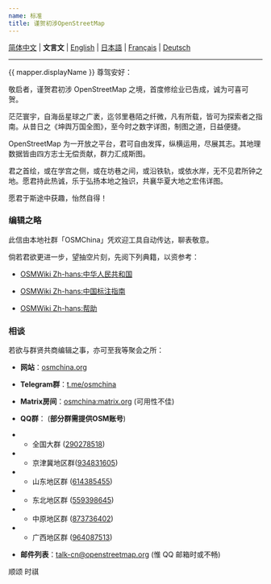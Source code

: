 ```yaml
---
name: 标准
title: 谨贺初涉OpenStreetMap
---
```


[简体中文](https://osmchina.org/pages/welcome/default/zh-Hans.html) | **文言文** | [English](https://osmchina.org/pages/welcome/default/en.html) | [日本語](https://osmchina.org/pages/welcome/default/ja.html) | [Français](https://osmchina.org/pages/welcome/default/fr.html) | [Deutsch](https://osmchina.org/pages/welcome/default/de.html)

<hr/>

{{ mapper.displayName }} 尊驾安好：

敬启者，谨贺君初涉 OpenStreetMap 之境，首度修绘业已告成，诚为可喜可贺。

茫茫寰宇，自海岳星球之广袤，迄邻里巷陌之纤微，凡有所载，皆可为探索者之指南。从昔日之《坤舆万国全图》，至今时之数字详图，制图之道，日益便捷。

OpenStreetMap 为一开放之平台，君可自由发挥，纵横运用，尽展其志。其地理数据皆由四方志士无偿贡献，群力汇成斯图。

君之首绘，或在学宫之侧，或在坊巷之间，或沿铁轨，或依水岸，无不见君所钟之地。愿君持此热诚，乐于弘扬本地之独识，共襄华夏大地之宏伟详图。

愿君于斯途中获趣，怡然自得！

### 编辑之略

此信由本地社群「OSMChina」凭欢迎工具自动传达，聊表敬意。

倘若君欲更进一步，望抽空片刻，先阅下列典籍，以资参考：

* [OSMWiki Zh-hans:中华人民共和国](https://wiki.openstreetmap.org/wiki/Zh-hans:%E4%B8%AD%E5%8D%8E%E4%BA%BA%E6%B0%91%E5%85%B1%E5%92%8C%E5%9B%BD)

* [OSMWiki Zh-hans:中国标注指南](https://wiki.openstreetmap.org/wiki/Zh-hans:%E4%B8%AD%E5%9B%BD%E6%A0%87%E6%B3%A8%E6%8C%87%E5%8D%97)

* [OSMWiki Zh-hans:帮助](https://wiki.openstreetmap.org/wiki/Zh-hans:%E5%B8%AE%E5%8A%A9)

### 相谈

若欲与群贤共商编辑之事，亦可至我等聚会之所：

* **网站**：[osmchina.org](https://osmchina.org)

* **Telegram群**：[t.me/osmchina](https://t.me/osmchina)

* **Matrix房间**：[osmchina:matrix.org](https://matrix.to/#/#osmchina:matrix.org) (可用性不佳)

* **QQ群**： (**部分群需提供OSM账号**)
* * 全国大群 ([290278518](https://jq.qq.com/?_wv=1027&k=m2gOM4h3))
* * 京津冀地区群([934831605](https://jq.qq.com/?_wv=1027&k=96zzMIMd))
* * 山东地区群 ([614385455](http://qm.qq.com/cgi-bin/qm/qr?_wv=1027&k=4sl7GwgEK0Ob4qfOxCEqclHLEPkTYf79&authKey=kDSWFzYoN3srT6MGtmujZ20R3f1jjSd%2BKpD0bTwovTrOPTSFoCwikEVX9KeKif9R&noverify=0&group_code=614385455))
* * 东北地区群 ([559398645](http://qm.qq.com/cgi-bin/qm/qr?_wv=1027&k=UNAmCJw1pRME0sToEMeUx6pFWUJJ8T3I&authKey=2mBNe9F80qvAcqAKmPIdiSXEMUOV4Oht0V9LsGehKYDNJamtgepk70MJU54sv3pu&noverify=0&group_code=559398645))
* * 中原地区群 ([873736402](http://qm.qq.com/cgi-bin/qm/qr?_wv=1027&k=jx9XzjHpvsHeHxXOEYC18V6WZm4-6pWY&authKey=lfqs%2F0SQnupaz4zdG1Fx2FAnhgnKeAaBNI0OpU926YkaIHj%2BTIzhpJHIj8QG9n1P&noverify=0&group_code=873736402))
* * 广西地区群 ([964087513](https://qm.qq.com/cgi-bin/qm/qr?authKey=bcFVN6S8EtwqivuUxsvJIDZ32ab91FfzEL0jmZKSAeZe59iF%2FHEX7wZW6npwM6vb&k=ZozVOSUji4agpR3CLj8f6bmxjR3PGpaf&noverify=0&group_code=964087513))

* **邮件列表**：[talk-cn@openstreetmap.org](mailto:talk-cn@openstreetmap.org) (惟 QQ 邮箱时或不畅)

 顺颂
时祺
